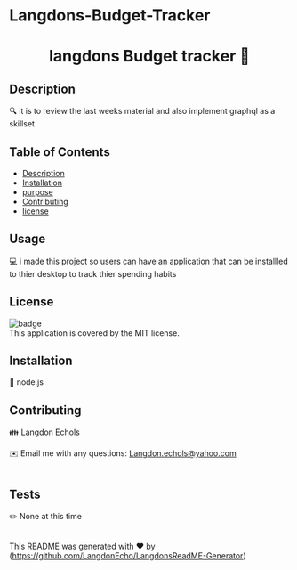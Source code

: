 # Langdons-Budget-Tracker
<h1 align="center">langdons Budget tracker 👋</h1>

## Description
🔍 it is to review the last weeks material and also implement graphql as a skillset 

## Table of Contents
- [Description](#description)
- [Installation](#installation)
- [purpose](#purpose)
- [Contributing](#contributing)
- [license](#license)

## Usage
💻 i made this project so users can have an application that can be installled to thier desktop to track thier spending habits

## License
![badge](https://img.shields.io/badge/license-MIT-brightgreen)
<br />
This application is covered by the MIT license. 

## Installation
💾 node.js  

## Contributing
👪 Langdon Echols

✉️ Email me with any questions: Langdon.echols@yahoo.com<br /><br />

## Tests
✏️ None at this time<br />
<br />


This README was generated with ❤️ by (https://github.com/LangdonEcho/LangdonsReadME-Generator)